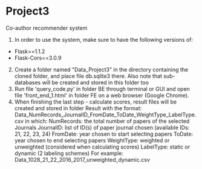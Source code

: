 # Project3
Co-author recommender system
1. In order to use the system, make sure to have the following versions of:
- Flask==1.1.2
- Flask-Cors==3.0.9
2. Create a folder named "Data_Project3" in the directory containing the cloned folder, and place file db.sqlite3 there. Also note that sub-databases will be created and stored in this folder too
3. Run file 'query_code.py' in folder BE through terminal or GUI and open file 'front_end_1.html' in folder FE on a web browser (Google Chrome). 
4. When finishing the last step - calculate scores, result files will be created and stored in folder Result with the format: Data_NumRecords_JournalID_FromDate_ToDate_WeightType_LabelType.csv in which:
	NumRecords: the total number of papers of the selected Journals
	JournalID: list of ID(s) of paper journal chosen (available IDs: 21, 22, 23, 24)
	FromDate: year chosen to start selecting papers 
	ToDate: year chosen to end selecting papers
	WeightType: weighted or unweighted (considered when calculating scores)
	LabelType: static or dynamic (2 labeling schemes)
For example: Data_1028_21_22_2016_2017_unweighted_dynamic.csv
